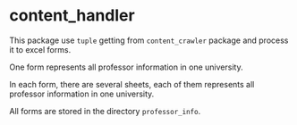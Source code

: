 # content_handler

This package use `tuple` getting from `content_crawler`
package and process it to excel forms.

One form represents all professor information in one
university.

In each form, there are several sheets, each of them
represents all professor information in one university.

All forms are stored in the directory `professor_info`.